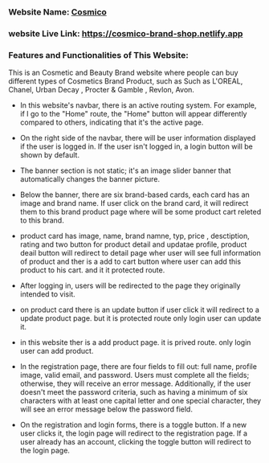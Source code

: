 ### Website Name: [Cosmico](https://cosmico-brand-shop.netlify.app)
### website Live Link: https://cosmico-brand-shop.netlify.app

### Features and Functionalities of This Website:  

This is an Cosmetic and Beauty Brand website where people can buy different types of Cosmetics Brand Product, such as Such as L'OREAL, Chanel, Urban Decay , Procter & Gamble , Revlon, Avon.

- In this website's navbar, there is an active routing system. For example, if I go to the "Home" route, the "Home" button will appear differently compared to others, indicating that it's the active page.

- On the right side of the navbar, there will be user information displayed if the user is logged in. If the user isn't logged in, a login button will be shown by default.

- The banner section is not static; it's an image slider banner that automatically changes the banner picture.

- Below the banner, there are six brand-based cards, each card has an image and brand name. If user click on the brand card, it will redirect them to this brand product page where will be some product cart releted to this brand.
  
- product card has image, name, brand namne, typ, price , desctiption, rating and two button for product detail and updatae profile, product deail button will redirect to detail page wher user will see full information of product and ther is a add to cart button where user can add this product to his cart. and it it protected route.

- After logging in, users will be redirected to the page they originally intended to visit.

- on product card there is an update button if user click it will redirect to a update product page. but it is protected route only login user can update it.

- in this website ther is a add product page. it is prived route. only login user can add product.

- In the registration page, there are four fields to fill out: full name, profile image, valid email, and password. Users must complete all the fields; otherwise, they will receive an error message. Additionally, if the user doesn't meet the password criteria, such as having a minimum of six characters with at least one capital letter and one special character, they will see an error message below the password field.

- On the registration and login forms, there is a toggle button. If a new user clicks it, the login page will redirect to the registration page. If a user already has an account, clicking the toggle button will redirect to the login page.

